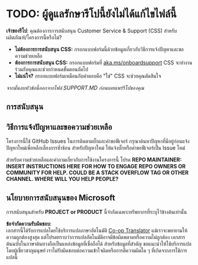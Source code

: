 <!--
CO_OP_TRANSLATOR_METADATA:
{
  "original_hash": "50518c351b4501f2649aeaba31c2592e",
  "translation_date": "2025-07-12T07:30:14+00:00",
  "source_file": "SUPPORT.md",
  "language_code": "th"
}
-->
# TODO: ผู้ดูแลรักษารีโปนี้ยังไม่ได้แก้ไขไฟล์นี้

**เจ้าของรีโป**: คุณต้องการการสนับสนุน Customer Service & Support (CSS) สำหรับผลิตภัณฑ์/โครงการนี้หรือไม่?

- **ไม่ต้องการการสนับสนุน CSS:** กรอกแบบฟอร์มนี้ด้วยข้อมูลเกี่ยวกับวิธีการแจ้งปัญหาและขอความช่วยเหลือ
- **ต้องการการสนับสนุน CSS:** กรอกแบบฟอร์มที่ [aka.ms/onboardsupport](https://aka.ms/onboardsupport) CSS จะทำงานร่วมกับคุณและช่วยกำหนดขั้นตอนถัดไป
- **ไม่แน่ใจ?** กรอกแบบฟอร์มเหมือนกับคำตอบคือ "ใช่" CSS จะช่วยคุณตัดสินใจ

*จากนั้นลบหัวข้อนี้ออกจากไฟล์ SUPPORT.MD ก่อนเผยแพร่รีโปของคุณ*

## การสนับสนุน

## วิธีการแจ้งปัญหาและขอความช่วยเหลือ

โครงการนี้ใช้ GitHub Issues ในการติดตามบั๊กและคำขอฟีเจอร์ กรุณาค้นหาปัญหาที่มีอยู่ก่อนแจ้งปัญหาใหม่เพื่อหลีกเลี่ยงการซ้ำซ้อน สำหรับปัญหาใหม่ ให้แจ้งบั๊กหรือคำขอฟีเจอร์เป็น Issue ใหม่

สำหรับความช่วยเหลือและคำถามเกี่ยวกับการใช้งานโครงการนี้ โปรด **REPO MAINTAINER: INSERT INSTRUCTIONS HERE FOR HOW TO ENGAGE REPO OWNERS OR COMMUNITY FOR HELP. COULD BE A STACK OVERFLOW TAG OR OTHER CHANNEL. WHERE WILL YOU HELP PEOPLE?**

## นโยบายการสนับสนุนของ Microsoft

การสนับสนุนสำหรับ **PROJECT or PRODUCT** นี้จำกัดเฉพาะทรัพยากรที่ระบุไว้ข้างต้นเท่านั้น

**ข้อจำกัดความรับผิดชอบ**:  
เอกสารนี้ได้รับการแปลโดยใช้บริการแปลภาษาอัตโนมัติ [Co-op Translator](https://github.com/Azure/co-op-translator) แม้เราจะพยายามให้ความถูกต้องสูงสุด แต่โปรดทราบว่าการแปลอัตโนมัติอาจมีข้อผิดพลาดหรือความไม่ถูกต้อง เอกสารต้นฉบับในภาษาต้นทางถือเป็นแหล่งข้อมูลที่เชื่อถือได้ สำหรับข้อมูลที่สำคัญ ขอแนะนำให้ใช้บริการแปลโดยผู้เชี่ยวชาญมนุษย์ เราไม่รับผิดชอบต่อความเข้าใจผิดหรือการตีความผิดใด ๆ ที่เกิดจากการใช้การแปลนี้